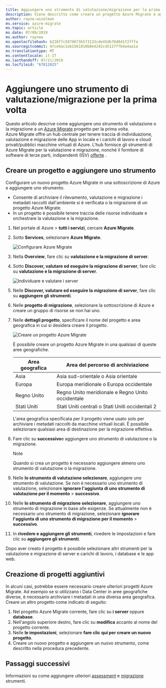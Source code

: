 ```yaml
---
title: Aggiungere uno strumento di valutazione/migrazione per la prima volta in Azure Migrate | Microsoft Docs
description: Viene descritto come creare un progetto Azure Migrate e aggiungere uno strumento di valutazione/migrazione.
author: rayne-wiselman
ms.service: azure-migrate
ms.topic: article
ms.date: 07/09/2019
ms.author: raynew
ms.openlocfilehash: b226f7c5879673b573133cde45db78d8d1f2fffa
ms.sourcegitcommit: 47ce9ac1eb1561810b8e4242c45127f7b4a4aa1a
ms.translationtype: MT
ms.contentlocale: it-IT
ms.lasthandoff: 07/11/2019
ms.locfileid: "67812025"
---
```

# <a name="add-an-assessmentmigration-tool-for-the-first-time"></a>Aggiungere uno strumento di valutazione/migrazione per la prima volta

Questo articolo descrive come aggiungere uno strumento di valutazione o la migrazione a un [Azure Migrate](migrate-overview.md) progetto per la prima volta.  
Azure Migrate offre un hub centrale per tenere traccia di individuazione, valutazione e migrazione delle App in locale e i carichi di lavoro e cloud privati/pubblici macchine virtuali di Azure. L'hub fornisce gli strumenti di Azure Migrate per la valutazione e migrazione, nonché il fornitore di software di terze parti, indipendenti (ISV) [offerte](migrate-services-overview.md#isv-integration) . 

## <a name="create-a-project-and-add-a-tool"></a>Creare un progetto e aggiungere uno strumento

Configurare un nuovo progetto Azure Migrate in una sottoscrizione di Azure e aggiungere uno strumento.

- Consente di archiviare il rilevamento, valutazione e migrazione i metadati raccolti dall'ambiente si è verificata o la migrazione di un progetto Azure Migrate. 
- In un progetto è possibile tenere traccia delle risorse individuate e orchestrare la valutazione e la migrazione.

1. Nel portale di Azure > **tutti i servizi**, cercare **Azure Migrate**.
2. Sotto **Services**, selezionare **Azure Migrate**.

    ![Configurare Azure Migrate](./media/how-to-add-tool-first-time/azure-migrate-search.png)

3. Nella **Overview**, fare clic su **valutazione e la migrazione di server**.
4. Sotto **Discover, valutare ed eseguire la migrazione di server**, fare clic su **valutazione e la migrazione di server**.

    ![Individuare e valutare i server](./media/how-to-add-tool-first-time/assess-migrate.png)

1. Nelle **Discover, valutare ed eseguire la migrazione di server**, fare clic su **aggiungere gli strumenti**.
2. Nelle **progetto di migrazione**, selezionare la sottoscrizione di Azure e creare un gruppo di risorse se non hai uno.
3. Nelle **dettagli progetto**, specificare il nome del progetto e area geografica in cui si desidera creare il progetto. 

    ![Creare un progetto Azure Migrate](./media/how-to-add-tool-first-time/migrate-project.png)

    È possibile creare un progetto Azure Migrate in una qualsiasi di queste aree geografiche.

    **Area geografica** | **Area del percorso di archiviazione**
    --- | ---
    Asia | Asia sud-orientale o Asia orientale
    Europa | Europa meridionale o Europa occidentale
    Regno Unito | Regno Unito meridionale e Regno Unito occidentale
    Stati Uniti | Stati Uniti centrali o Stati Uniti occidentali 2

    L'area geografica specificata per il progetto viene usato solo per archiviare i metadati raccolti da macchine virtuali locali. È possibile selezionare qualsiasi area di destinazione per la migrazione effettiva.

4. Fare clic su **successivo**e aggiungere uno strumento di valutazione o la migrazione.

    > [!NOTE]
    > Quando si crea un progetto è necessario aggiungere almeno uno strumento di valutazione o la migrazione.

5. Nelle **lo strumento di valutazione selezionare**, aggiungere uno strumento di valutazione. Se non è necessario uno strumento di valutazione, selezionare **ignorare l'aggiunta di uno strumento di valutazione per il momento** > **successivo**. 
2. Nelle **lo strumento di migrazione selezionare**, aggiungere uno strumento di migrazione in base alle esigenze. Se attualmente non è necessario uno strumento di migrazione, selezionare **ignorare l'aggiunta di uno strumento di migrazione per il momento** > **successivo**.
3. In **rivedere e aggiungere gli strumenti**, rivedere le impostazioni e fare clic su **aggiungere gli strumenti**.

Dopo aver creato il progetto è possibile selezionare altri strumenti per la valutazione e migrazione di server e carichi di lavoro, i database e le app web.

## <a name="create-additional-projects"></a>Creazione di progetti aggiuntivi

In alcuni casi, potrebbe essere necessario creare ulteriori progetti Azure Migrate. Ad esempio se si utilizzano i Data Center in aree geografiche diverse, è necessario archiviare i metadati in una diversa area geografica. Creare un altro progetto come indicato di seguito:

1. Nel progetto Azure Migrate corrente, fare clic su **i server** oppure **database**.
2. Nell'angolo superiore destro, fare clic su **modifica** accanto al nome del progetto corrente.
3. Nelle **le impostazioni**, selezionare **fare clic qui per creare un nuovo progetto**.
4. Creare un nuovo progetto e aggiungere un nuovo strumento, come descritto nella procedura precedente.

## <a name="next-steps"></a>Passaggi successivi

Informazioni su come aggiungere ulteriori [assessment](how-to-assess.md) e [migrazione](how-to-migrate.md) strumenti. 
